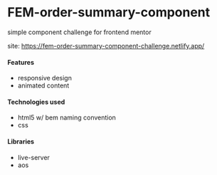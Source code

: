 # FEM-order-summary-component 
simple component challenge for frontend mentor

site: https://fem-order-summary-component-challenge.netlify.app/ 

#### Features
- responsive design
- animated content

#### Technologies used
- html5 w/ bem naming convention
- css

#### Libraries
- live-server
- aos

